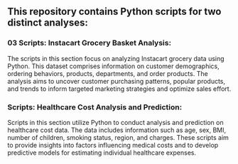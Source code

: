 ## This repository contains Python scripts for two distinct analyses:

### 03 Scripts: Instacart Grocery Basket Analysis:
The scripts in this section focus on analyzing Instacart grocery data using Python. This dataset comprises information on customer demographics, ordering behaviors, products, departments, and order products. The analysis aims to uncover customer purchasing patterns, popular products, and trends to inform targeted marketing strategies and optimize sales effort.

### Scripts: Healthcare Cost Analysis and Prediction:
Scripts in this section utilize Python to conduct analysis and prediction on healthcare cost data. The data includes information such as age, sex, BMI, number of children, smoking status, region, and charges. These scripts aim to provide insights into factors influencing medical costs and to develop predictive models for estimating individual healthcare expenses.
